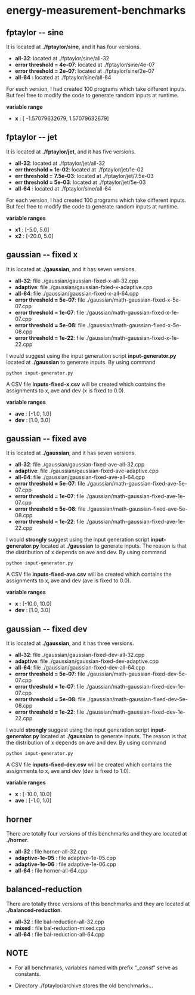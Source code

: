# energy-measurement-benchmarks



## fptaylor -- sine

It is located at **./fptaylor/sine**, and it has four versions. 

- **all-32**: located at ./fptaylor/sine/all-32 
- **error threshold = 4e-07**: located at ./fptaylor/sine/4e-07
- **error threshold = 2e-07**: located at ./fptaylor/sine/2e-07
- **all-64** : located at ./fptaylor/sine/all-64

For each version, I had created 100 programs which take different inputs. 
But feel free to modify the code to generate random inputs at runtime. 

**variable range** 

- **x** : [ -1.57079632679, 1.57079632679] 



## fptaylor -- jet 

It is located at **./fptaylor/jet**, and it has five versions. 

- **all-32**: located at ./fptaylor/jet/all-32 
- **err threshold = 1e-02**: located at ./fptaylor/jet/1e-02 
- **err threshold = 7.5e-03**: located at ./fptaylor/jet/7.5e-03 
- **err threshold = 5e-03**: located at ./fptaylor/jet/5e-03 
- **all-64** : located at ./fptaylor/sine/all-64 

For each version, I had created 100 programs which take different inputs. 
But feel free to modify the code to generate random inputs at runtime. 

**variable ranges**

- **x1** : [-5.0, 5.0] 
- **x2** : [-20.0, 5.0] 



## gaussian -- fixed x

It is located at **./gaussian**, and it has seven versions. 

- **all-32**: file ./gaussian/gaussian-fixed-x-all-32.cpp 
- **adaptive**: file ./gaussian/gaussian-fxied-x-adaptive.cpp 
- **all-64**: file ./gaussian/gaussian-fixed-x-all-64.cpp 
- **error threshold = 5e-07**: file ./gaussian/math-gaussian-fixed-x-5e-07.cpp 
- **error threshold = 1e-07**: file ./gaussian/math-gaussian-fixed-x-1e-07.cpp 
- **error threshold = 5e-08**: file ./gaussian/math-gaussian-fixed-x-5e-08.cpp 
- **error threshold = 1e-22**: file ./gaussian/math-gaussian-fixed-x-1e-22.cpp 

I would suggest using the input generation script **input-generator.py** located at **./gaussian** to generate inputs. 
By using command 

```
python input-generator.py
```

A CSV file **inputs-fixed-x.csv** will be created which contains the assignments to x, ave and dev (x is fixed to 0.0). 

**variable ranges** 
  
- **ave** : [-1.0, 1.0] 
- **dev** : [1.0, 3.0]



## gaussian -- fixed ave 

It is located at **./gaussian**, and it has seven versions.

- **all-32**: file ./gaussian/gaussian-fixed-ave-all-32.cpp
- **adaptive**: file ./gaussian/gaussian-fixed-ave-adaptive.cpp
- **all-64**: file ./gaussian/gaussian-fixed-ave-all-64.cpp
- **error threshold = 5e-07**: file ./gaussian/math-gaussian-fixed-ave-5e-07.cpp 
- **error threshold = 1e-07**: file ./gaussian/math-gaussian-fixed-ave-1e-07.cpp 
- **error threshold = 5e-08**: file ./gaussian/math-gaussian-fixed-ave-5e-08.cpp 
- **error threshold = 1e-22**: file ./gaussian/math-gaussian-fixed-ave-1e-22.cpp 

I would **strongly** suggest using the input generation script **input-generator.py** located at **./gaussian** to generate inputs. 
The reason is that the distribution of x depends on ave and dev. 
By using command 

```
python input-generator.py
```

A CSV file **inputs-fixed-ave.csv** will be created which contains the assignments to x, ave and dev (ave is fixed to 0.0). 

**variable ranges**

- **x** : [-10.0, 10.0]
- **dev** : [1.0, 3.0] 



## gaussian -- fixed dev 

It is located at **./gaussian**, and it has three versions.

- **all-32**: file ./gaussian/gaussian-fixed-dev-all-32.cpp
- **adaptive**: file ./gaussian/gaussian-fixed-dev-adaptive.cpp
- **all-64**: file ./gaussian/gaussian-fixed-dev-all-64.cpp
- **error threshold = 5e-07**: file ./gaussian/math-gaussian-fixed-dev-5e-07.cpp 
- **error threshold = 1e-07**: file ./gaussian/math-gaussian-fixed-dev-1e-07.cpp 
- **error threshold = 5e-08**: file ./gaussian/math-gaussian-fixed-dev-5e-08.cpp 
- **error threshold = 1e-22**: file ./gaussian/math-gaussian-fixed-dev-1e-22.cpp 

I would **strongly** suggest using the input generation script **input-generator.py** located at **./gaussian** to generate inputs. 
The reason is that the distribution of x depends on ave and dev. 
By using command 

```
python input-generator.py
```

A CSV file **inputs-fixed-dev.csv** will be created which contains the assignments to x, ave and dev (dev is fixed to 1.0). 

**variable ranges**

- **x** : [-10.0, 10.0]
- **ave** : [-1.0, 1.0] 



## horner 

There are totally four versions of this benchmarks and they are located at **./horner**. 

- **all-32** : file horner-all-32.cpp 
- **adaptive-1e-05** : file adaptive-1e-05.cpp 
- **adaptive-1e-06** : file adaptive-1e-06.cpp 
- **all-64** : file horner-all-64.cpp 



## balanced-reduction 

There are totally three versions of this benchmarks and they are located at **./balanced-reduction**. 

- **all-32** : file bal-reduction-all-32.cpp  
- **mixed** : file bal-reduction-mixed.cpp 
- **all-64** : file bal-reduction-all-64.cpp 
  


## NOTE 

- For all benchmarks, variables named with prefix "__const_" serve as constants. 

- Directory ./fptaylor/archive stores the old benchmarks... 


